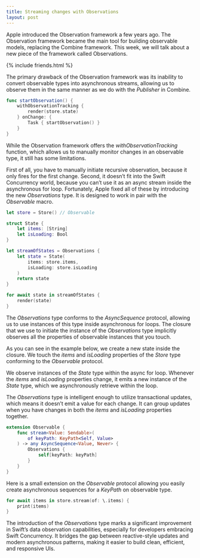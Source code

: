 ```yaml
---
title: Streaming changes with Observations
layout: post
---
```


Apple introduced the Observation framework a few years ago. The Observation framework became the main tool for building observable models, replacing the Combine framework. This week, we will talk about a new piece of the framework called Observations.

{% include friends.html %}

The primary drawback of the Observation framework was its inability to convert observable types into asynchronous streams, allowing us to observe them in the same manner as we do with the *Publisher* in Combine.

```swift
func startObservation() {
    withObservationTracking {
        render(store.state)
    } onChange: {
        Task { startObservation() }
    }
}
```

While the Observation framework offers the *withObservationTracking* function, which allows us to manually monitor changes in an observable type, it still has some limitations. 

First of all, you have to manually initiate recursive observation, because it only fires for the first change. Second, it doesn’t fit into the Swift Concurrency world, because you can’t use it as an async stream inside the asynchronous for loop. Fortunately, Apple fixed all of these by introducing the new *Observations* type. It is designed to work in pair with the *Observable* macro.

```swift
let store = Store() // Observable

struct State {
    let items: [String]
    let isLoading: Bool
}

let streamOfStates = Observations {
    let state = State(
        items: store.items,
        isLoading: store.isLoading
    )
    return state
}

for await state in streamOfStates {
    render(state)
}
```

The *Observations* type conforms to the *AsyncSequence* protocol, allowing us to use instances of this type inside asynchronous for loops. The closure that we use to initiate the instance of the *Observations* type implicitly observes all the properties of observable instances that you touch.

As you can see in the example below, we create a new state inside the closure. We touch the *items* and *isLoading* properties of the *Store* type conforming to the *Observable* protocol. 

We observe instances of the *State* type within the async for loop. Whenever the *items* and *isLoading* properties change, it emits a new instance of the *State* type, which we asynchronously retrieve within the loop.

The *Observations* type is intelligent enough to utilize transactional updates, which means it doesn’t emit a value for each change. It can group updates when you have changes in both the *items* and *isLoading* properties together.

```swift
extension Observable {
    func stream<Value: Sendable>(
        of keyPath: KeyPath<Self, Value>
    ) -> any AsyncSequence<Value, Never> {
        Observations {
            self[keyPath: keyPath]
        }
    }
}
```

Here is a small extension on the *Observable* protocol allowing you easily create asynchronous sequences for a *KeyPath* on observable type.

```swift
for await items in store.stream(of: \.items) {
    print(items)
}
```

The introduction of the *Observations* type marks a significant improvement in Swift’s data observation capabilities, especially for developers embracing Swift Concurrency. It bridges the gap between reactive-style updates and modern asynchronous patterns, making it easier to build clean, efficient, and responsive UIs.
